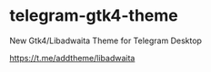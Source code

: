 # telegram-gtk4-theme
New Gtk4/Libadwaita Theme for Telegram Desktop

https://t.me/addtheme/libadwaita
